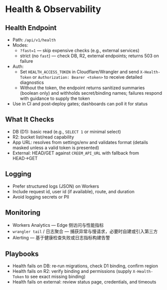# Health & Observability

## Health Endpoint
- Path: `/api/v1/health`
- Modes:
  - `?fast=1` — skip expensive checks (e.g., external services)
  - strict (no `fast`) — check DB, R2, external endpoints; returns 503 on failure
- Auth:
  - Set `HEALTH_ACCESS_TOKEN` in Cloudflare/Wrangler and send `X-Health-Token` or `Authorization: Bearer <token>` to receive detailed diagnostics
  - Without the token, the endpoint returns sanitized summaries (boolean only) and withholds secret/binding names; failures respond with guidance to supply the token
- Use in CI and post‑deploy gates; dashboards can poll it for status

## What It Checks
- DB (D1): basic read (e.g., `SELECT 1` or minimal select)
- R2: bucket list/read capability
- App URL: resolves from settings/env and validates format (details masked unless a valid token is presented)
- External: HEAD/GET against `CREEM_API_URL` with fallback from HEAD→GET

## Logging
- Prefer structured logs (JSON) on Workers
- Include request id, user id (if available), route, and duration
- Avoid logging secrets or PII

## Monitoring
- Workers Analytics — Edge 侧访问与性能指标
- `wrangler tail` / 日志聚合 — 捕获异常与慢请求，必要时自建或引入第三方
- Alerting — 基于健康检查失败或日志指标构建告警

## Playbooks
- Health fails on DB: re‑run migrations, check D1 binding, confirm region
- Health fails on R2: verify binding and permissions (supply `X-Health-Token` to see exact missing binding)
- Health fails on external: review status page, credentials, and timeouts

